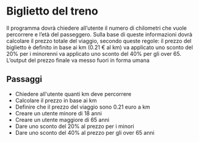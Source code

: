 Biglietto del treno
===
Il programma dovrà chiedere all’utente il numero di chilometri che vuole percorrere e l’età del passeggero.
Sulla base di queste informazioni dovrà calcolare il prezzo totale del viaggio, secondo queste regole:
il prezzo del biglietto è definito in base ai km (0.21 € al km)
va applicato uno sconto del 20% per i minorenni
va applicato uno sconto del 40% per gli over 65.
L’output del prezzo finale va messo fuori in forma umana
## Passaggi 
- Chiedere all'utente quanti km deve percorrere 
- Calcolare il prezzo in base ai km 
- Definire che il prezzo del viaggio sono 0.21 euro a km 
- Creare un utente minore di 18 anni 
- Creare un utente maggiore di 65 anni 
- Dare uno sconto del 20% al prezzo per i minori 
- Dare uno sconto del 40% al prezzo per gli over 65 anni  




